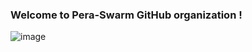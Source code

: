 ### Welcome to Pera-Swarm GitHub organization !

![image](https://user-images.githubusercontent.com/11540782/166440807-89e2368a-e10c-4129-bff7-b582104aed75.png)


